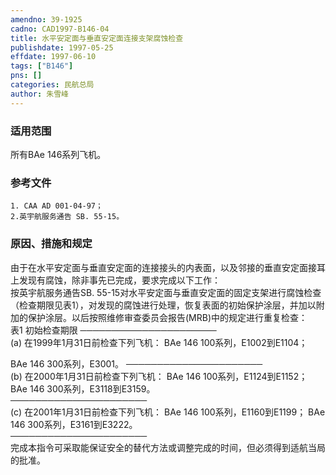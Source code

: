 ```yaml
---
amendno: 39-1925  
cadno: CAD1997-B146-04  
title: 水平安定面与垂直安定面连接支架腐蚀检查  
publishdate: 1997-05-25  
effdate: 1997-06-10  
tags: ["B146"]  
pns: []  
categories: 民航总局  
author: 朱雪峰  
---
```

  
### 适用范围  
所有BAe 146系列飞机。  
  
<!--more-->  
### 参考文件  
    1. CAA AD 001-04-97；  
    2.英宇航服务通告 SB. 55-15。  
  
### 原因、措施和规定  
由于在水平安定面与垂直安定面的连接接头的内表面，以及邻接的垂直安定面接耳上发现有腐蚀，除非事先已完成，要求完成以下工作：  
    按英宇航服务通告SB. 55-15对水平安定面与垂直安定面的固定支架进行腐蚀检查（检查期限见表1），对发现的腐蚀进行处理，恢复表面的初始保护涂层，并加以附加的保护涂层。以后按照维修审查委员会报告(MRB)中的规定进行重复检查：  
          表1 初始检查期限 ──────────────────────  
(a) 在1999年1月31日前检查下列飞机： BAe 146 100系列，E1002到E1104；  
  
BAe 146 300系列，E3001。 ──────────────────────  
(b) 在2000年1月31日前检查下列飞机： BAe 146 100系列，E1124到E1152； BAe 146 300系列，E3118到E3159。  
──────────────────────  
(c) 在2001年1月31日前检查下列飞机： BAe 146 100系列，E1160到E1199； BAe 146 300系列，E3161到E3222。  
──────────────────────  
    完成本指令可采取能保证安全的替代方法或调整完成的时间，但必须得到适航当局的批准。  
